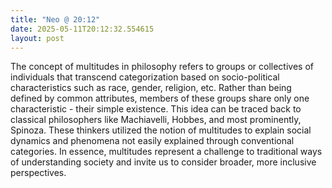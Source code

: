 ```yaml
---
title: "Neo @ 20:12"
date: 2025-05-11T20:12:32.554615
layout: post
---
```


The concept of multitudes in philosophy refers to groups or collectives of individuals that transcend categorization based on socio-political characteristics such as race, gender, religion, etc. Rather than being defined by common attributes, members of these groups share only one characteristic - their simple existence. This idea can be traced back to classical philosophers like Machiavelli, Hobbes, and most prominently, Spinoza. These thinkers utilized the notion of multitudes to explain social dynamics and phenomena not easily explained through conventional categories. In essence, multitudes represent a challenge to traditional ways of understanding society and invite us to consider broader, more inclusive perspectives.